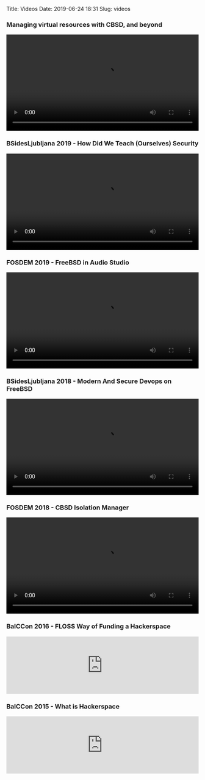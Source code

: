 Title: Videos
Date: 2019-06-24 18:31
Slug: videos

### Managing virtual resources with CBSD, and beyond
<video controls width="100%">
  <source src="https://video.fosdem.org/2021/D.bsd/cbsd_ecosystem.mp4" />
</video>

### BSidesLjubljana 2019 - How Did We Teach (Ourselves) Security
<video controls width="100%">
  <source src="https://archive.org/download/BSidesLjubljana2019/t1_08_How_Did_We_Teach_%28Ourselves%29_Security-Goran_Meki%C4%87.mp4" />
</video>

### FOSDEM 2019 - FreeBSD in Audio Studio
<video controls width="100%">
  <source src="https://video.fosdem.org/2019/K.3.401/freebsd_in_audio_studio.mp4" />
</video>

### BSidesLjubljana 2018 - Modern And Secure Devops on FreeBSD
<video controls width="100%">
  <source src="https://archive.org/download/BSidesLjubljana2018/18ModernAndSecureDevopsOnFreebsdByGoranMeki.mp4" />
</video>

### FOSDEM 2018 - CBSD Isolation Manager
<video controls width="100%">
  <source src="https://video.fosdem.org/2018/K.3.401/cbsd_isolation_manager.mp4" />
</video>

### BalCCon 2016 - FLOSS Way of Funding a Hackerspace
<iframe width="100%" src="https://www.youtube.com/embed/DHNnCXgD4RU" frameborder="0" allow="accelerometer; autoplay; encrypted-media; gyroscope; picture-in-picture" allowfullscreen></iframe>

### BalCCon 2015 - What is Hackerspace
<iframe width="100%" src="https://www.youtube.com/embed/KpzQpAAwBvA" frameborder="0" allow="accelerometer; autoplay; encrypted-media; gyroscope; picture-in-picture" allowfullscreen></iframe>
